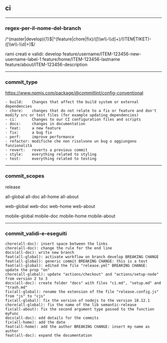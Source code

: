 ## ci

---
### regex-per-il-nome-del-branch
/^(master|develop){1}$|^(feature|chore|fix)/([\\w\\-\\d]+)/(ITEM|TIKET)-([\\w\\-\\d]+)$/

rami creati e validi:
develop
feature/username/ITEM-123456-new-username-label-1
feature/home/ITEM-123456-lastname
feature/about/ITEM-123456-description

---
### commit_type
https://www.npmjs.com/package/@commitlint/config-conventional
```
- build:    Changes that affect the build system or external dependencies      
- chore:    changes that do not relate to a fix or feature and don't modify src or test files (for example updating dependencies)
- ci:       Changes to our CI configuration files and scripts
- docs:     changes in documentation
- feat:     a new feature
- fix:      a bug fix
- perf:     improve performance
- refactor: modifiche che non risolvono un bug o aggiungono funzionalità
- revert:   reverts a previous commit
- style:    everything related to styling
- test:     everything related to testing
```

---
### commit_scopes
release

all-global
all-doc
all-home
all-about

web-global
web-doc
web-home
web-about

mobile-global
mobile-doc
mobile-home
mobile-about

---
### commit_validi-e-eseguiti
```
chore(all-doc): insert space between the links
chore(all-doc): change the rule for the end line
docs(all-doc): write new branch
feat(all-global): activate workflow on branch develop BREAKING CHANGE
feat(all-global): generic commit BREAKING CHANGE: this is a test
feat(all-global): edited the file "release.yml" BREAKING CHANGE: update the prop "on"
chore(all-global): update "actions/checkout" and "actions/setup-node" from version 2 to 3
docs(all-doc): create folder "docs" with files "ci.md", "setup.md" and "trash.md"
fix(all-global): rename the extension of the file "release.config.js" from "js" to "cjs"
fix(all-global): fix the version of nodejs to the version 18.12.1
chore(all-global): fix the name of the lib semantic-release
fix(all-about): fix the second argument type passed to the function myFunc
docs(all-doc): edd details for the commits
fix(all-home): add the date
feat(all-home): add the author BREAKING CHANGE: insert my name as author
feat(all-doc): expand the documentation
```
